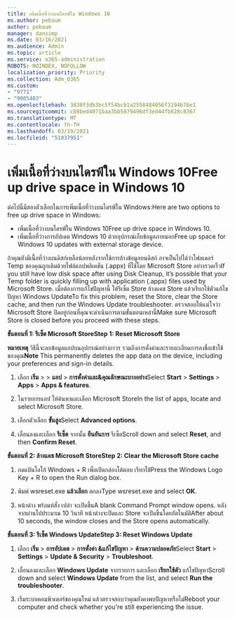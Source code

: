 ```yaml
---
title: เพิ่มเนื้อที่ว่างบนไดรฟ์ใน Windows 10
ms.author: pebaum
author: pebaum
manager: dansimp
ms.date: 03/16/2021
ms.audience: Admin
ms.topic: article
ms.service: o365-administration
ROBOTS: NOINDEX, NOFOLLOW
localization_priority: Priority
ms.collection: Adm_O365
ms.custom:
- "9771"
- "9005403"
ms.openlocfilehash: 3838f3db3bc5f54bcb1a2558484056f3194b76e1
ms.sourcegitcommit: c08bed4071baa3bb5879496df3ed44fb828c8367
ms.translationtype: MT
ms.contentlocale: th-TH
ms.lasthandoff: 03/19/2021
ms.locfileid: "51037951"
---
```

# <a name="free-up-drive-space-in-windows-10"></a><span data-ttu-id="cb5d4-102">เพิ่มเนื้อที่ว่างบนไดรฟ์ใน Windows 10</span><span class="sxs-lookup"><span data-stu-id="cb5d4-102">Free up drive space in Windows 10</span></span>

<span data-ttu-id="cb5d4-103">ต่อไปนี้มีสองตัวเลือกในการเพิ่มเนื้อที่ว่างบนไดรฟ์ใน Windows:</span><span class="sxs-lookup"><span data-stu-id="cb5d4-103">Here are two options to free up drive space in Windows:</span></span>

- <span data-ttu-id="cb5d4-104">เพิ่มเนื้อที่ว่างบนไดรฟ์ใน Windows 10</span><span class="sxs-lookup"><span data-stu-id="cb5d4-104">Free up drive space in Windows 10.</span></span>
- <span data-ttu-id="cb5d4-105">เพิ่มเนื้อที่ว่างการอัปเดต Windows 10 ด้วยอุปกรณ์เก็บข้อมูลภายนอก</span><span class="sxs-lookup"><span data-stu-id="cb5d4-105">Free up space for Windows 10 updates with external storage device.</span></span>

<span data-ttu-id="cb5d4-106">ถ้าคุณยังมีเนื้อที่ว่างบนดิสก์เหลือน้อยหลังจากใช้การล้างข้อมูลบนดิสก์ อาจเป็นไปได้ว่าโฟลเดอร์ Temp ของคุณถูกเติมด้วยไฟล์แอปพลิเคชัน (.appx) ที่ใช้โดย Microsoft Store อย่างรวดเร็ว</span><span class="sxs-lookup"><span data-stu-id="cb5d4-106">If you still have low disk space after using Disk Cleanup, it’s possible that your Temp folder is quickly filling up with application (.appx) files used by Microsoft Store.</span></span> <span data-ttu-id="cb5d4-107">เมื่อต้องการแก้ไขปัญหานี้ ให้รีเซ็ต Store ล้างแคช Store แล้วเรียกใช้ตัวแก้ไขปัญหา Windows Update</span><span class="sxs-lookup"><span data-stu-id="cb5d4-107">To fix this problem, reset the Store, clear the Store cache, and then run the Windows Update troubleshooter.</span></span> <span data-ttu-id="cb5d4-108">ตรวจสอบให้แน่ใจว่า Microsoft Store ปิดอยู่ก่อนที่คุณจะดําเนินการตามขั้นตอนเหล่านี้</span><span class="sxs-lookup"><span data-stu-id="cb5d4-108">Make sure Microsoft Store is closed before you proceed with these steps.</span></span>

<span data-ttu-id="cb5d4-109">**ขั้นตอนที่ 1: รีเซ็ต Microsoft Store**</span><span class="sxs-lookup"><span data-stu-id="cb5d4-109">**Step 1: Reset Microsoft Store**</span></span>

<span data-ttu-id="cb5d4-110">**หมายเหตุ** วิธีนี้จะลบข้อมูลแอปบนอุปกรณ์อย่างถาวร รวมถึงการตั้งค่าและรายละเอียดการลงชื่อเข้าใช้ของคุณ</span><span class="sxs-lookup"><span data-stu-id="cb5d4-110">**Note** This permanently deletes the app data on the device, including your preferences and sign-in details.</span></span>

1. <span data-ttu-id="cb5d4-111">เลือก **เริ่ม**  >    >  **แอป**  >  **การตั้งค่าและ&คุณลักษณะบางอย่าง**</span><span class="sxs-lookup"><span data-stu-id="cb5d4-111">Select **Start** > **Settings** > **Apps** > **Apps & features**.</span></span>

1. <span data-ttu-id="cb5d4-112">ในรายการแอป ให้ค้นหาและเลือก Microsoft Store</span><span class="sxs-lookup"><span data-stu-id="cb5d4-112">In the list of apps, locate and select Microsoft Store.</span></span>

1. <span data-ttu-id="cb5d4-113">เลือกตัวเลือก **ขั้นสูง**</span><span class="sxs-lookup"><span data-stu-id="cb5d4-113">Select **Advanced options**.</span></span>

1. <span data-ttu-id="cb5d4-114">เลื่อนลงและเลือก **รีเซ็ต** จากนั้น **ยืนยันการ** รีเซ็ต</span><span class="sxs-lookup"><span data-stu-id="cb5d4-114">Scroll down and select **Reset**, and then **Confirm Reset**.</span></span>

<span data-ttu-id="cb5d4-115">**ขั้นตอนที่ 2: ล้างแคช Microsoft Store**</span><span class="sxs-lookup"><span data-stu-id="cb5d4-115">**Step 2: Clear the Microsoft Store cache**</span></span>

1. <span data-ttu-id="cb5d4-116">กดแป้นโลโก้ Windows + R เพื่อเปิดกล่องโต้ตอบ เรียกใช้</span><span class="sxs-lookup"><span data-stu-id="cb5d4-116">Press the Windows Logo Key + R to open the Run dialog box.</span></span>

1. <span data-ttu-id="cb5d4-117">พิมพ์ wsreset.exe **แล้วเลือก** ตกลง</span><span class="sxs-lookup"><span data-stu-id="cb5d4-117">Type wsreset.exe and select **OK**.</span></span>

1. <span data-ttu-id="cb5d4-118">หน้าต่าง พร้อมท์สั่ง เปล่า จะเปิดขึ้น</span><span class="sxs-lookup"><span data-stu-id="cb5d4-118">A blank Command Prompt window opens.</span></span> <span data-ttu-id="cb5d4-119">หลังจากผ่านไปประมาณ 10 วินาที หน้าต่างจะปิดและ Store จะเปิดขึ้นโดยอัตโนมัติ</span><span class="sxs-lookup"><span data-stu-id="cb5d4-119">After about 10 seconds, the window closes and the Store opens automatically.</span></span>

<span data-ttu-id="cb5d4-120">**ขั้นตอนที่ 3: รีเซ็ต Windows Update**</span><span class="sxs-lookup"><span data-stu-id="cb5d4-120">**Step 3: Reset Windows Update**</span></span>

1. <span data-ttu-id="cb5d4-121">เลือก **เริ่ม**  >  **การอัปเดต**  >  **การตั้งค่า &แก้ไขปัญหา**  >  **ด้านความปลอดภัย**</span><span class="sxs-lookup"><span data-stu-id="cb5d4-121">Select **Start** > **Settings** > **Update & Security** > **Troubleshoot**.</span></span>

1. <span data-ttu-id="cb5d4-122">เลื่อนลงและเลือก **Windows Update** จากรายการ และเลือก **เรียกใช้ตัว** แก้ไขปัญหา</span><span class="sxs-lookup"><span data-stu-id="cb5d4-122">Scroll down and select **Windows Update** from the list, and select **Run the troubleshooter**.</span></span>

1. <span data-ttu-id="cb5d4-123">เริ่มระบบคอมพิวเตอร์ของคุณใหม่ แล้วตรวจสอบว่าคุณยังคงพบปัญหาหรือไม่</span><span class="sxs-lookup"><span data-stu-id="cb5d4-123">Reboot your computer and check whether you're still experiencing the issue.</span></span>

